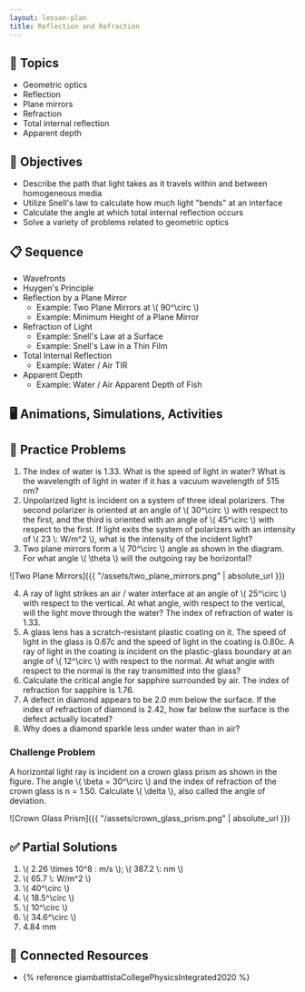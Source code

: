 ```yaml
---
layout: lesson-plan
title: Reflection and Refraction
---
```


## 🔖 Topics

* Geometric optics
* Reflection
* Plane mirrors
* Refraction
* Total internal reflection
* Apparent depth

## 🎯 Objectives

* Describe the path that light takes as it travels within and between homogeneous media
* Utilize Snell's law to calculate how much light "bends" at an interface
* Calculate the angle at which total internal reflection occurs
* Solve a variety of problems related to geometric optics

## 📋 Sequence

* Wavefronts
* Huygen's Principle
* Reflection by a Plane Mirror
  * Example: Two Plane Mirrors at \\( 90^\circ \\)
  * Example: Minimum Height of a Plane Mirror
* Refraction of Light
  * Example: Snell's Law at a Surface
  * Example: Snell's Law in a Thin Film
* Total Internal Reflection
  * Example: Water / Air TIR
* Apparent Depth
  * Example: Water / Air Apparent Depth of Fish

## 🖥️ Animations, Simulations, Activities

## 📝 Practice Problems

1. The index of water is 1.33. What is the speed of light in water? What is the wavelength of light in water if it has a vacuum wavelength of 515 nm?
2. Unpolarized light is incident on a system of three ideal polarizers. The second polarizer is oriented at an angle of \\( 30^\circ \\) with respect to the first, and the third is oriented with an angle of \\( 45^\circ \\) with respect to the first. If light exits the system of polarizers with an intensity of \\( 23 \\: W/m^2 \\), what is the intensity of the incident light?
3. Two plane mirrors form a \\( 70^\circ \\) angle as shown in the diagram. For what angle \\( \theta \\) will the outgoing ray be horizontal?

  ![Two Plane Mirrors]({{ "/assets/two_plane_mirrors.png" | absolute_url }})

4. A ray of light strikes an air / water interface at an angle of \\( 25^\circ \\) with respect to the vertical. At what angle, with respect to the vertical, will the light move through the water? The index of refraction of water is 1.33.
5. A glass lens has a scratch-resistant plastic coating on it. The speed of light in the glass is 0.67c and the speed of light in the coating is 0.80c. A ray of light in the coating is incident on the plastic-glass boundary at an angle of \\( 12^\circ \\) with respect to the normal. At what angle with respect to the normal is the ray transmitted into the glass?
6. Calculate the critical angle for sapphire surrounded by air. The index of refraction for sapphire is 1.76.
7. A defect in diamond appears to be 2.0 mm below the surface. If the index of refraction of diamond is 2.42, how far below the surface is the defect actually located?
8. Why does a diamond sparkle less under water than in air?

### Challenge Problem

A horizontal light ray is incident on a crown glass prism as shown in the figure. The angle \\( \beta = 30^\circ \\) and the index of refraction of the crown glass is n = 1.50. Calculate \\( \delta \\), also called the angle of deviation.

  ![Crown Glass Prism]({{ "/assets/crown_glass_prism.png" | absolute_url }})

## ✅ Partial Solutions

1. \\( 2.26 \times 10^8 \: m/s \\); \\( 387.2 \\: nm \\)
2. \\( 65.7 \\: W/m^2 \\)
3. \\( 40^\circ \\)
4. \\( 18.5^\circ \\)
5. \\( 10^\circ \\)
6. \\( 34.6^\circ \\)
7. 4.84 mm

## 📘 Connected Resources

* {% reference giambattistaCollegePhysicsIntegrated2020 %}
